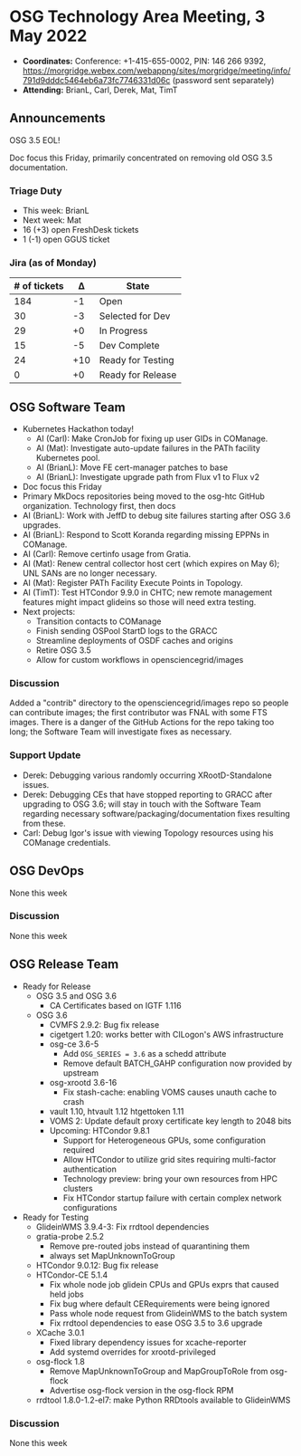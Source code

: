 # OSG Technology Area Meeting, 3 May 2022

-   **Coordinates:** Conference: +1-415-655-0002, PIN: 146 266 9392,
    <https://morgridge.webex.com/webappng/sites/morgridge/meeting/info/791d9dddc5464eb6a73fc7746331d06c> (password sent separately)
-   **Attending:** BrianL, Carl, Derek, Mat, TimT

## Announcements

OSG 3.5 EOL!

Doc focus this Friday, primarily concentrated on removing old OSG 3.5 documentation.

### Triage Duty

-   This week: BrianL
-   Next week: Mat
-   16 (+3) open FreshDesk tickets
-   1 (-1) open GGUS ticket

### Jira (as of Monday)

| # of tickets | &Delta; | State             |
|--------------|---------|-------------------|
| 184          | -1      | Open              |
| 30           | -3      | Selected for Dev  |
| 29           | +0      | In Progress       |
| 15           | -5      | Dev Complete      |
| 24           | +10     | Ready for Testing |
| 0            | +0      | Ready for Release |

## OSG Software Team

-   Kubernetes Hackathon today!
    -   AI (Carl): Make CronJob for fixing up user GIDs in COManage.
    -   AI (Mat): Investigate auto-update failures in the PATh facility Kubernetes pool.
    -   AI (BrianL): Move FE cert-manager patches to base
    -   AI (BrianL): Investigate upgrade path from Flux v1 to Flux v2
-   Doc focus this Friday
-   Primary MkDocs repositories being moved to the osg-htc GitHub organization.
    Technology first, then docs
-   AI (BrianL): Work with JeffD to debug site failures starting after OSG 3.6 upgrades.
-   AI (BrianL): Respond to Scott Koranda regarding missing EPPNs in COManage.
-   AI (Carl): Remove certinfo usage from Gratia.
-   AI (Mat): Renew central collector host cert (which expires on May 6); UNL SANs are no longer necessary.
-   AI (Mat): Register PATh Facility Execute Points in Topology.
-   AI (TimT): Test HTCondor 9.9.0 in CHTC; new remote management features might impact glideins so those will need extra testing.
-   Next projects:
    -   Transition contacts to COManage
    -   Finish sending OSPool StartD logs to the GRACC
    -   Streamline deployments of OSDF caches and origins
    -   Retire OSG 3.5
    -   Allow for custom workflows in opensciencegrid/images

### Discussion

Added a "contrib" directory to the opensciencegrid/images repo so people can contribute images;
the first contributor was FNAL with some FTS images.
There is a danger of the GitHub Actions for the repo taking too long; the Software Team will investigate fixes as necessary.

### Support Update

-   Derek: Debugging various randomly occurring XRootD-Standalone issues.
-   Derek: Debugging CEs that have stopped reporting to GRACC after upgrading to OSG 3.6;
    will stay in touch with the Software Team regarding necessary software/packaging/documentation fixes resulting from these.
-   Carl: Debug Igor's issue with viewing Topology resources using his COManage credentials.

## OSG DevOps

None this week

### Discussion

None this week

## OSG Release Team

-   Ready for Release
    -   OSG 3.5 and OSG 3.6
        -   CA Certificates based on IGTF 1.116
    -   OSG 3.6
        -   CVMFS 2.9.2: Bug fix release
        -   cigetgert 1.20: works better with CILogon's AWS infrastructure
        -   osg-ce 3.6-5
            -   Add `OSG_SERIES = 3.6` as a schedd attribute
            -   Remove default BATCH_GAHP configuration now provided by upstream
        -   osg-xrootd 3.6-16
            -   Fix stash-cache: enabling VOMS causes unauth cache to crash
        -   vault 1.10, htvault 1.12 htgettoken 1.11
        -   VOMS 2: Update default proxy certificate key length to 2048 bits
        -   Upcoming: HTCondor 9.8.1
            -   Support for Heterogeneous GPUs, some configuration required
            -   Allow HTCondor to utilize grid sites requiring multi-factor authentication
            -   Technology preview: bring your own resources from HPC clusters
            -   Fix HTCondor startup failure with certain complex network configurations
-   Ready for Testing
    -   GlideinWMS 3.9.4-3: Fix rrdtool dependencies
    -   gratia-probe 2.5.2
        -  Remove pre-routed jobs instead of quarantining them
        -   always set MapUnknownToGroup
    -   HTCondor 9.0.12: Bug fix release
    -   HTCondor-CE 5.1.4
        -   Fix whole node job glidein CPUs and GPUs exprs that caused held jobs
        -   Fix bug where default CERequirements were being ignored
        -   Pass whole node request from GlideinWMS to the batch system
        -   Fix rrdtool dependencies to ease OSG 3.5 to 3.6 upgrade
    -   XCache 3.0.1
        -   Fixed library dependency issues for xcache-reporter
        -   Add systemd overrides for xrootd-privileged
    -   osg-flock 1.8
        -   Remove MapUnknownToGroup and MapGroupToRole from osg-flock
        -   Advertise osg-flock version in the osg-flock RPM
    -   rrdtool 1.8.0-1.2-el7: make Python RRDtools available to GlideinWMS

### Discussion

None this week
